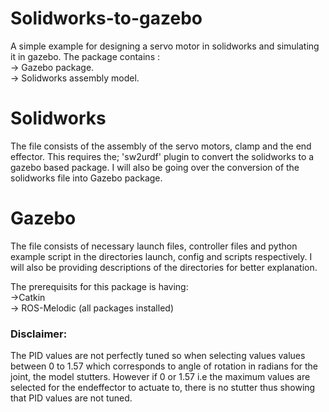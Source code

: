 # Solidworks-to-gazebo
A simple example for designing a servo motor in solidworks and simulating it in gazebo.
The package contains :\
 -> Gazebo package.\
 -> Solidworks assembly model.
 
 # Solidworks
 The file consists of the assembly of the servo motors, clamp and the end effector. This requires the; 'sw2urdf' plugin to convert the solidworks to a gazebo based package. I will also be going over the conversion of the solidworks file into Gazebo package.
 
  # Gazebo 
 The file consists of necessary launch files, controller files and python example script in the directories launch, config and scripts respectively. I will also be providing descriptions of the directories for better explanation. 
 
 The prerequisits for this package is having:\
 ->Catkin\
 -> ROS-Melodic (all packages installed)
 ### Disclaimer:
 The PID values are not perfectly tuned so when selecting values values between 0 to 1.57 which corresponds to angle of rotation in radians for the joint, the model stutters. However if 0 or 1.57 i.e the maximum values are selected for the endeffector to actuate to, there is no stutter thus showing that PID values are not tuned.
 
